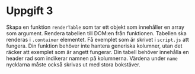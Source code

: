 # Uppgift 3

Skapa en funktion `renderTable` som tar ett objekt som innehåller en array som argument. Rendera tabellen till DOM:en från funktionen. Tabellen ska renderas i `.container` elementet. Få exemplet som är skrivet i `script.js` att fungera. Din funktion behöver inte hantera generiska kolumner, utan det räcker att exemplet som är angett fungerar. Din tabell behöver innehålla en header rad som indikerar namnen på kolumnerna. Värdena under `name` nycklarna måste också skrivas ut med stora bokstäver.
